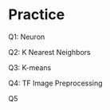 # Practice  
Q1: Neuron                                              
                     
Q2: K Nearest Neighbors            
                                   
Q3: K-means  
                         
Q4: TF Image Preprocessing                          
           
Q5                   
      
  
 
